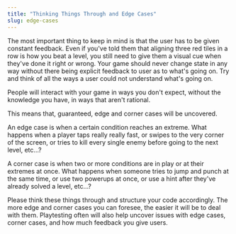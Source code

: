 ```yaml
---
title: "Thinking Things Through and Edge Cases"
slug: edge-cases
---     
```


The most important thing to keep in mind is that the user has to be given constant feedback. Even if you've told them that aligning three red tiles in a row is how you beat a level, you still need to give them a visual cue when they've done it right or wrong. Your game should never change state in any way without there being explicit feedback to user as to what's going on. Try and think of all the ways a user could not understand what's going on.

People will interact with your game in ways you don't expect, without the knowledge you have, in ways that aren't rational.

This means that, guaranteed, edge and corner cases will be uncovered.

An edge case is when a certain condition reaches an extreme. What happens when a player taps really really fast, or swipes to the very corner of the screen, or tries to kill every single enemy before going to the next level, etc...?

A corner case is when two or more conditions are in play or at their extremes at once. What happens when someone tries to jump and punch at the same time, or use two powerups at once, or use a hint after they've already solved a level, etc...?

Please think these things through and structure your code accordingly. The more edge and corner cases you can foresee, the easier it will be to deal with them. Playtesting often will also help uncover issues with edge cases, corner cases, and how much feedback you give users.

